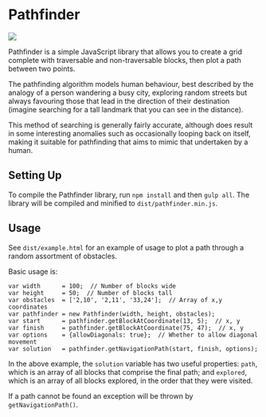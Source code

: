 # Pathfinder

![](https://travis-ci.org/D-L-M/pathfinder.svg?branch=master)

Pathfinder is a simple JavaScript library that allows you to create a grid complete with traversable and non-traversable blocks, then plot a path between two points.

The pathfinding algorithm models human behaviour, best described by the analogy of a person wandering a busy city, exploring random streets but always favouring those that lead in the direction of their destination (imagine searching for a tall landmark that you can see in the distance).

This method of searching is generally fairly accurate, although does result in some interesting anomalies such as occasionally looping back on itself, making it suitable for pathfinding that aims to mimic that undertaken by a human.

## Setting Up

To compile the Pathfinder library, run `npm install` and then `gulp all`. The library will be compiled and minified to `dist/pathfinder.min.js`.

## Usage

See `dist/example.html` for an example of usage to plot a path through a random assortment of obstacles.

Basic usage is:

```
var width      = 100;  // Number of blocks wide
var height     = 50;  // Number of blocks tall
var obstacles  = ['2,10', '2,11', '33,24'];  // Array of x,y coordinates
var pathfinder = new Pathfinder(width, height, obstacles);
var start      = pathfinder.getBlockAtCoordinate(13, 5);  // x, y
var finish     = pathfinder.getBlockAtCoordinate(75, 47);  // x, y
var options    = {allowDiagonals: true};  // Whether to allow diagonal movement
var solution   = pathfinder.getNavigationPath(start, finish, options);
```

In the above example, the `solution` variable has two useful properties: `path`, which is an array of all blocks that comprise the final path; and `explored`, which is an array of all blocks explored, in the order that they were visited.

If a path cannot be found an exception will be thrown by `getNavigationPath()`.